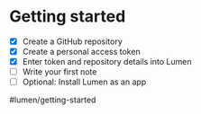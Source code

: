 # Getting started

- [x] Create a GitHub repository
- [x] Create a personal access token
- [x] Enter token and repository details into Lumen
- [ ] Write your first note
- [ ] Optional: Install Lumen as an app

#lumen/getting-started